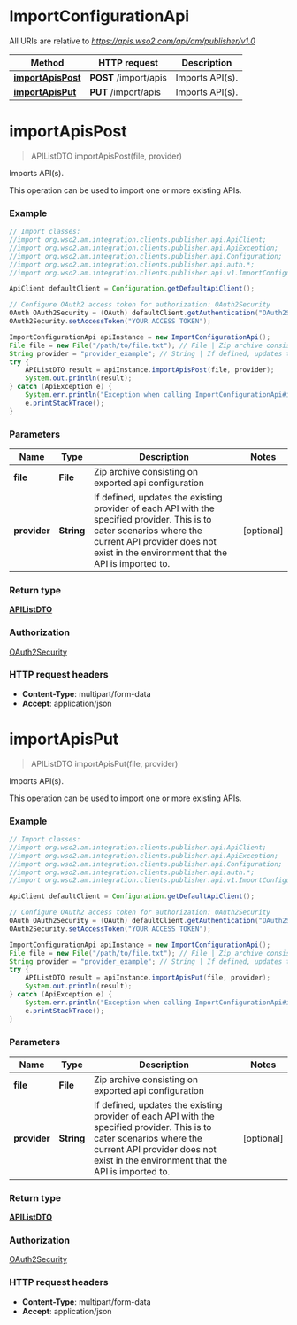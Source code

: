 # ImportConfigurationApi

All URIs are relative to *https://apis.wso2.com/api/am/publisher/v1.0*

Method | HTTP request | Description
------------- | ------------- | -------------
[**importApisPost**](ImportConfigurationApi.md#importApisPost) | **POST** /import/apis | Imports API(s).
[**importApisPut**](ImportConfigurationApi.md#importApisPut) | **PUT** /import/apis | Imports API(s).


<a name="importApisPost"></a>
# **importApisPost**
> APIListDTO importApisPost(file, provider)

Imports API(s).

This operation can be used to import one or more existing APIs. 

### Example
```java
// Import classes:
//import org.wso2.am.integration.clients.publisher.api.ApiClient;
//import org.wso2.am.integration.clients.publisher.api.ApiException;
//import org.wso2.am.integration.clients.publisher.api.Configuration;
//import org.wso2.am.integration.clients.publisher.api.auth.*;
//import org.wso2.am.integration.clients.publisher.api.v1.ImportConfigurationApi;

ApiClient defaultClient = Configuration.getDefaultApiClient();

// Configure OAuth2 access token for authorization: OAuth2Security
OAuth OAuth2Security = (OAuth) defaultClient.getAuthentication("OAuth2Security");
OAuth2Security.setAccessToken("YOUR ACCESS TOKEN");

ImportConfigurationApi apiInstance = new ImportConfigurationApi();
File file = new File("/path/to/file.txt"); // File | Zip archive consisting on exported api configuration 
String provider = "provider_example"; // String | If defined, updates the existing provider of each API with the specified provider. This is to cater scenarios where the current API provider does not exist in the environment that the API is imported to. 
try {
    APIListDTO result = apiInstance.importApisPost(file, provider);
    System.out.println(result);
} catch (ApiException e) {
    System.err.println("Exception when calling ImportConfigurationApi#importApisPost");
    e.printStackTrace();
}
```

### Parameters

Name | Type | Description  | Notes
------------- | ------------- | ------------- | -------------
 **file** | **File**| Zip archive consisting on exported api configuration  |
 **provider** | **String**| If defined, updates the existing provider of each API with the specified provider. This is to cater scenarios where the current API provider does not exist in the environment that the API is imported to.  | [optional]

### Return type

[**APIListDTO**](APIListDTO.md)

### Authorization

[OAuth2Security](../README.md#OAuth2Security)

### HTTP request headers

 - **Content-Type**: multipart/form-data
 - **Accept**: application/json

<a name="importApisPut"></a>
# **importApisPut**
> APIListDTO importApisPut(file, provider)

Imports API(s).

This operation can be used to import one or more existing APIs. 

### Example
```java
// Import classes:
//import org.wso2.am.integration.clients.publisher.api.ApiClient;
//import org.wso2.am.integration.clients.publisher.api.ApiException;
//import org.wso2.am.integration.clients.publisher.api.Configuration;
//import org.wso2.am.integration.clients.publisher.api.auth.*;
//import org.wso2.am.integration.clients.publisher.api.v1.ImportConfigurationApi;

ApiClient defaultClient = Configuration.getDefaultApiClient();

// Configure OAuth2 access token for authorization: OAuth2Security
OAuth OAuth2Security = (OAuth) defaultClient.getAuthentication("OAuth2Security");
OAuth2Security.setAccessToken("YOUR ACCESS TOKEN");

ImportConfigurationApi apiInstance = new ImportConfigurationApi();
File file = new File("/path/to/file.txt"); // File | Zip archive consisting on exported api configuration 
String provider = "provider_example"; // String | If defined, updates the existing provider of each API with the specified provider. This is to cater scenarios where the current API provider does not exist in the environment that the API is imported to. 
try {
    APIListDTO result = apiInstance.importApisPut(file, provider);
    System.out.println(result);
} catch (ApiException e) {
    System.err.println("Exception when calling ImportConfigurationApi#importApisPut");
    e.printStackTrace();
}
```

### Parameters

Name | Type | Description  | Notes
------------- | ------------- | ------------- | -------------
 **file** | **File**| Zip archive consisting on exported api configuration  |
 **provider** | **String**| If defined, updates the existing provider of each API with the specified provider. This is to cater scenarios where the current API provider does not exist in the environment that the API is imported to.  | [optional]

### Return type

[**APIListDTO**](APIListDTO.md)

### Authorization

[OAuth2Security](../README.md#OAuth2Security)

### HTTP request headers

 - **Content-Type**: multipart/form-data
 - **Accept**: application/json

